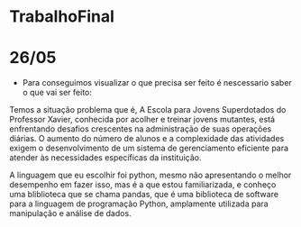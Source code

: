 # TrabalhoFinal
# 26/05
* Para conseguimos visualizar o que precisa ser feito é nescessario saber o que vai ser feito:
  
Temos a situação problema que é, A Escola para Jovens Superdotados do Professor Xavier, conhecida por acolher e treinar jovens mutantes, está enfrentando desafios crescentes na administração de suas operações diárias. O aumento do número de alunos e a complexidade das atividades exigem o desenvolvimento de um sistema de gerenciamento eficiente para atender às necessidades específicas da instituição.

A linguagem que eu escolhir foi python, mesmo não apresentando o melhor desempenho em fazer isso, mas é a que estou familiarizada, e conheço uma bliblioteca que se chama pandas, que é uma biblioteca de software para a linguagem de programação Python, amplamente utilizada para manipulação e análise de dados.
